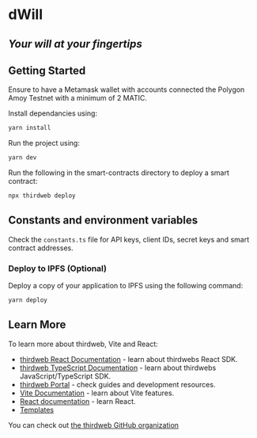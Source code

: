 # dWill
## _Your will at your fingertips_

## Getting Started

Ensure to have a Metamask wallet with accounts connected the Polygon Amoy Testnet with a minimum of 2 MATIC.

Install dependancies using: 

```bash
yarn install
```

Run the project using:

```bash
yarn dev
```

Run the following in the smart-contracts directory to deploy a smart contract:

```bash
npx thirdweb deploy
```

## Constants and environment variables

Check the `constants.ts` file for API keys, client IDs, secret keys and smart contract addresses.

### Deploy to IPFS (Optional)

Deploy a copy of your application to IPFS using the following command:

```bash
yarn deploy
```

## Learn More

To learn more about thirdweb, Vite and React:
- [thirdweb React Documentation](https://docs.thirdweb.com/react) - learn about thirdwebs React SDK.
- [thirdweb TypeScript Documentation](https://docs.thirdweb.com/react) - learn about thirdwebs JavaScript/TypeScript SDK.
- [thirdweb Portal](https://docs.thirdweb.com/react) - check guides and development resources.
- [Vite Documentation](https://vitejs.dev/guide/) - learn about Vite features.
- [React documentation](https://reactjs.org/) - learn React.
- [Templates](https://thirdweb.com/templates)

You can check out [the thirdweb GitHub organization](https://github.com/thirdweb-dev)

